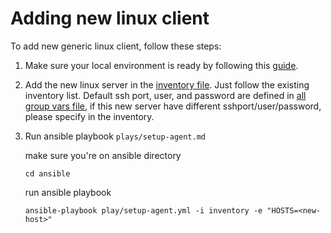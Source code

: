 # Adding new linux client

To add new generic linux client, follow these steps:

1. Make sure your local environment is ready by following this [guide](setup-local.md).

1. Add the new linux server in the [inventory file](../ansible/inventory). Just follow the existing inventory list. Default ssh port, user, and password are defined in [all group vars file](../ansible/group_vars/all.yml), if this new server have different sshport/user/password, please specify in the inventory.

1. Run ansible playbook `plays/setup-agent.md`
    
    make sure you're on ansible directory
    ```
    cd ansible
    ```
    run ansible playbook
    ```
    ansible-playbook play/setup-agent.yml -i inventory -e "HOSTS=<new-host>"
    ```
